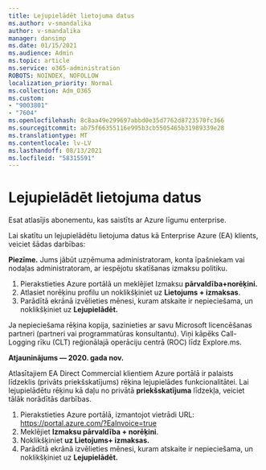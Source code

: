 ```yaml
---
title: Lejupielādēt lietojuma datus
ms.author: v-smandalika
author: v-smandalika
manager: dansimp
ms.date: 01/15/2021
ms.audience: Admin
ms.topic: article
ms.service: o365-administration
ROBOTS: NOINDEX, NOFOLLOW
localization_priority: Normal
ms.collection: Adm_O365
ms.custom:
- "9003801"
- "7604"
ms.openlocfilehash: 8c8aa49e299697abbd0e35d7762d8723570fc366
ms.sourcegitcommit: ab75f66355116e995b3cb5505465b31989339e28
ms.translationtype: MT
ms.contentlocale: lv-LV
ms.lasthandoff: 08/13/2021
ms.locfileid: "58315591"
---
```

# <a name="download-usage-data"></a>Lejupielādēt lietojuma datus

Esat atlasījis abonementu, kas saistīts ar Azure līgumu enterprise.

Lai skatītu un lejupielādētu lietojuma datus kā Enterprise Azure (EA) klients, veiciet šādas darbības:

**Piezīme.** Jums jābūt uzņēmuma administratoram, konta īpašniekam vai nodaļas administratoram, ar iespējotu skatīšanas izmaksu politiku. 

1. Pierakstieties Azure portālā un meklējiet Izmaksu **pārvaldība+norēķini.**
2. Atlasiet norēķinu profilu un noklikšķiniet uz **Lietojums + izmaksas**.
3. Parādītā ekrānā izvēlieties mēnesi, kuram atskaite ir nepieciešama, un noklikšķiniet uz **Lejupielādēt.**

Ja nepieciešama rēķina kopija, sazinieties ar savu Microsoft licencēšanas partneri (partneri vai programmatūras konsultantu). Viņi kāpēks Call-Logging rīku (CLT) reģionālajā operāciju centrā (ROC) līdz Explore.ms.

**Atjauninājums — 2020. gada nov.**

Atlasītajiem EA Direct Commercial klientiem Azure portālā  ir palaists līdzeklis (privāts priekšskatījums) rēķina lejupielādes funkcionalitātei. Lai lejupielādētu rēķinu kā daļu no privātā **priekšskatījuma** līdzekļa, veiciet tālāk norādītās darbības.

1. Pierakstieties Azure portālā, izmantojot vietrādi URL: https://portal.azure.com/?EaInvoice=true 
2. Meklējiet **Izmaksu pārvaldība + norēķini**. 
3. Noklikšķiniet **uz Lietojums+ izmaksas.** 
4. Parādītā ekrānā izvēlieties mēnesi, kuram atskaite ir nepieciešama, un noklikšķiniet uz **Lejupielādēt.**